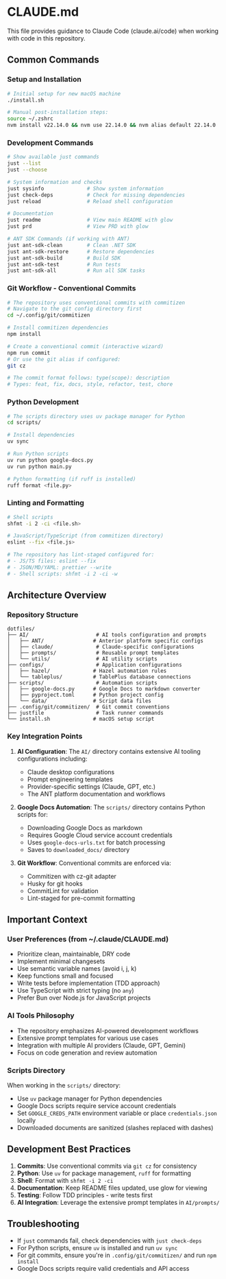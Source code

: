 # CLAUDE.md

This file provides guidance to Claude Code (claude.ai/code) when working with code in this repository.

## Common Commands

### Setup and Installation
```bash
# Initial setup for new macOS machine
./install.sh

# Manual post-installation steps:
source ~/.zshrc
nvm install v22.14.0 && nvm use 22.14.0 && nvm alias default 22.14.0
```

### Development Commands
```bash
# Show available just commands
just --list
just --choose

# System information and checks
just sysinfo              # Show system information
just check-deps           # Check for missing dependencies
just reload               # Reload shell configuration

# Documentation
just readme               # View main README with glow
just prd                  # View PRD with glow

# ANT SDK Commands (if working with ANT)
just ant-sdk-clean        # Clean .NET SDK
just ant-sdk-restore      # Restore dependencies
just ant-sdk-build        # Build SDK
just ant-sdk-test         # Run tests
just ant-sdk-all          # Run all SDK tasks
```

### Git Workflow - Conventional Commits
```bash
# The repository uses conventional commits with commitizen
# Navigate to the git config directory first
cd ~/.config/git/commitizen

# Install commitizen dependencies
npm install

# Create a conventional commit (interactive wizard)
npm run commit
# Or use the git alias if configured:
git cz

# The commit format follows: type(scope): description
# Types: feat, fix, docs, style, refactor, test, chore
```

### Python Development
```bash
# The scripts directory uses uv package manager for Python
cd scripts/

# Install dependencies
uv sync

# Run Python scripts
uv run python google-docs.py
uv run python main.py

# Python formatting (if ruff is installed)
ruff format <file.py>
```

### Linting and Formatting
```bash
# Shell scripts
shfmt -i 2 -ci <file.sh>

# JavaScript/TypeScript (from commitizen directory)
eslint --fix <file.js>

# The repository has lint-staged configured for:
# - JS/TS files: eslint --fix
# - JSON/MD/YAML: prettier --write  
# - Shell scripts: shfmt -i 2 -ci -w
```

## Architecture Overview

### Repository Structure
```
dotfiles/
├── AI/                      # AI tools configuration and prompts
│   ├── ANT/                # Anterior platform specific configs
│   ├── claude/              # Claude-specific configurations
│   ├── prompts/             # Reusable prompt templates
│   └── utils/               # AI utility scripts
├── configs/                 # Application configurations
│   ├── hazel/              # Hazel automation rules
│   └── tableplus/          # TablePlus database connections
├── scripts/                 # Automation scripts
│   ├── google-docs.py      # Google Docs to markdown converter
│   ├── pyproject.toml      # Python project config
│   └── data/               # Script data files
├── .config/git/commitizen/  # Git commit conventions
├── justfile                 # Task runner commands
└── install.sh              # macOS setup script
```

### Key Integration Points

1. **AI Configuration**: The `AI/` directory contains extensive AI tooling configurations including:
   - Claude desktop configurations
   - Prompt engineering templates
   - Provider-specific settings (Claude, GPT, etc.)
   - The ANT platform documentation and workflows

2. **Google Docs Automation**: The `scripts/` directory contains Python scripts for:
   - Downloading Google Docs as markdown
   - Requires Google Cloud service account credentials
   - Uses `google-docs-urls.txt` for batch processing
   - Saves to `downloaded_docs/` directory

3. **Git Workflow**: Conventional commits are enforced via:
   - Commitizen with cz-git adapter
   - Husky for git hooks
   - CommitLint for validation
   - Lint-staged for pre-commit formatting

## Important Context

### User Preferences (from ~/.claude/CLAUDE.md)
- Prioritize clean, maintainable, DRY code
- Implement minimal changesets
- Use semantic variable names (avoid i, j, k)
- Keep functions small and focused
- Write tests before implementation (TDD approach)
- Use TypeScript with strict typing (no `any`)
- Prefer Bun over Node.js for JavaScript projects

### AI Tools Philosophy
- The repository emphasizes AI-powered development workflows
- Extensive prompt templates for various use cases
- Integration with multiple AI providers (Claude, GPT, Gemini)
- Focus on code generation and review automation

### Scripts Directory
When working in the `scripts/` directory:
- Use `uv` package manager for Python dependencies
- Google Docs scripts require service account credentials
- Set `GOOGLE_CREDS_PATH` environment variable or place `credentials.json` locally
- Downloaded documents are sanitized (slashes replaced with dashes)

## Development Best Practices

1. **Commits**: Use conventional commits via `git cz` for consistency
2. **Python**: Use `uv` for package management, `ruff` for formatting
3. **Shell**: Format with `shfmt -i 2 -ci`
4. **Documentation**: Keep README files updated, use glow for viewing
5. **Testing**: Follow TDD principles - write tests first
6. **AI Integration**: Leverage the extensive prompt templates in `AI/prompts/`

## Troubleshooting

- If `just` commands fail, check dependencies with `just check-deps`
- For Python scripts, ensure `uv` is installed and run `uv sync`
- For git commits, ensure you're in `.config/git/commitizen/` and run `npm install`
- Google Docs scripts require valid credentials and API access